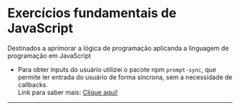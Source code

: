 # Exercícios fundamentais de JavaScript
Destinados a aprimorar a lógica de programação aplicanda a linguagem de programação em JavaScript

- Para obter inputs do usuário utilizei o pacote npm `prompt-sync`, que permite ler entrada do usuário de forma síncrona, sem a necessidade de callbacks. <br>
Link para saber mais: <a href="https://www.perplexity.ai/search/crie-um-artigo-F8VhE.nfQsaRSwxVZW31uQ">Clique aqui!</a>

<hr>
